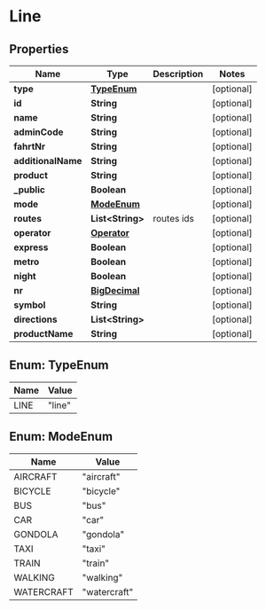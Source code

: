 # Line

## Properties
Name | Type | Description | Notes
------------ | ------------- | ------------- | -------------
**type** | [**TypeEnum**](#TypeEnum) |  |  [optional]
**id** | **String** |  |  [optional]
**name** | **String** |  |  [optional]
**adminCode** | **String** |  |  [optional]
**fahrtNr** | **String** |  |  [optional]
**additionalName** | **String** |  |  [optional]
**product** | **String** |  |  [optional]
**_public** | **Boolean** |  |  [optional]
**mode** | [**ModeEnum**](#ModeEnum) |  |  [optional]
**routes** | **List&lt;String&gt;** | routes ids |  [optional]
**operator** | [**Operator**](Operator.md) |  |  [optional]
**express** | **Boolean** |  |  [optional]
**metro** | **Boolean** |  |  [optional]
**night** | **Boolean** |  |  [optional]
**nr** | [**BigDecimal**](BigDecimal.md) |  |  [optional]
**symbol** | **String** |  |  [optional]
**directions** | **List&lt;String&gt;** |  |  [optional]
**productName** | **String** |  |  [optional]

<a name="TypeEnum"></a>
## Enum: TypeEnum
Name | Value
---- | -----
LINE | &quot;line&quot;

<a name="ModeEnum"></a>
## Enum: ModeEnum
Name | Value
---- | -----
AIRCRAFT | &quot;aircraft&quot;
BICYCLE | &quot;bicycle&quot;
BUS | &quot;bus&quot;
CAR | &quot;car&quot;
GONDOLA | &quot;gondola&quot;
TAXI | &quot;taxi&quot;
TRAIN | &quot;train&quot;
WALKING | &quot;walking&quot;
WATERCRAFT | &quot;watercraft&quot;
